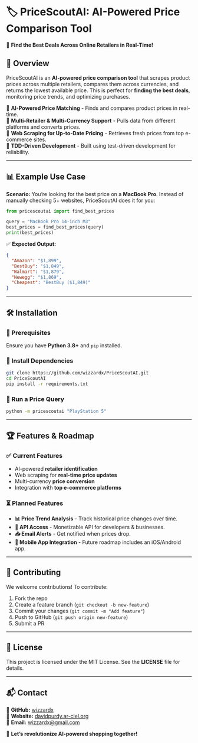 # 🏷️ PriceScoutAI: AI-Powered Price Comparison Tool

🚀 **Find the Best Deals Across Online Retailers in Real-Time!**

## 📌 Overview
PriceScoutAI is an **AI-powered price comparison tool** that scrapes product prices across multiple retailers, compares them across currencies, and returns the lowest available price. This is perfect for **finding the best deals**, monitoring price trends, and optimizing purchases.

🔹 **AI-Powered Price Matching** - Finds and compares product prices in real-time.  
🔹 **Multi-Retailer & Multi-Currency Support** - Pulls data from different platforms and converts prices.  
🔹 **Web Scraping for Up-to-Date Pricing** - Retrieves fresh prices from top e-commerce sites.  
🔹 **TDD-Driven Development** - Built using test-driven development for reliability.

---

## 📊 Example Use Case
**Scenario:** You’re looking for the best price on a **MacBook Pro**. Instead of manually checking 5+ websites, PriceScoutAI does it for you:

```python
from pricescoutai import find_best_prices

query = "MacBook Pro 14-inch M3"
best_prices = find_best_prices(query)
print(best_prices)
```

✅ **Expected Output:**
```json
{
  "Amazon": "$1,899",
  "BestBuy": "$1,849",
  "Walmart": "$1,879",
  "Newegg": "$1,869",
  "Cheapest": "BestBuy ($1,849)"
}
```

---

## 🛠 Installation
### **🔹 Prerequisites**
Ensure you have **Python 3.8+** and `pip` installed.

### **🔹 Install Dependencies**
```bash
git clone https://github.com/wizzardx/PriceScoutAI.git
cd PriceScoutAI
pip install -r requirements.txt
```

### **🔹 Run a Price Query**
```bash
python -m pricescoutai "PlayStation 5"
```

---

## 🏆 Features & Roadmap
### ✅ **Current Features**
- AI-powered **retailer identification**
- Web scraping for **real-time price updates**
- Multi-currency **price conversion**
- Integration with **top e-commerce platforms**

### ⏳ **Planned Features**
- **📊 Price Trend Analysis** - Track historical price changes over time.
- **📡 API Access** - Monetizable API for developers & businesses.
- **📥 Email Alerts** - Get notified when prices drop.
- **📱 Mobile App Integration** - Future roadmap includes an iOS/Android app.

---

## 👥 Contributing
We welcome contributions! To contribute:
1. Fork the repo
2. Create a feature branch (`git checkout -b new-feature`)
3. Commit your changes (`git commit -m "Add feature"`)
4. Push to GitHub (`git push origin new-feature`)
5. Submit a PR

---

## 📜 License
This project is licensed under the MIT License. See the **LICENSE** file for details.

---

## 📬 Contact
🔹 **GitHub:** [wizzardx](https://github.com/wizzardx)  
🔹 **Website:** [davidpurdy.ar-ciel.org](https://davidpurdy.ar-ciel.org)  
🔹 **Email:** [wizzardx@gmail.com](mailto:wizzardx@gmail.com)

🚀 **Let’s revolutionize AI-powered shopping together!**
